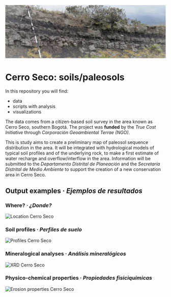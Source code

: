 ![Residual and buried paleosol in Cerro Seco (tepetate, cangahua)](./IMG_20210307_110010.jpg)

# Cerro Seco: soils/paleosols
 In this repository you will find:
 * data
 * scripts with analysis 
 * visualizations 


 The data comes from a citizen-based soil survey in the area known as Cerro Seco,  southern Bogotá. The project was **funded** by the *True Cost Initiative* through *Corporación Geoambiental Terrae (NGO)*. 
 
This is study aims to create a preliminary map of paleosol sequence distribution in the area. It will be integrated with hydrological models of typical soil profiles and of the underlying rock, to make a first estimate of water recharge and overflow/interflow in the area. Information will be submitted to the *Departamento Distrital de Planeación* and the *Secretaría Distrital de Medio Ambiente* to support the creation of a new conservation area in Cerro Seco.
 
## Output examples · *Ejemplos de resultados*

### Where? · *¿Donde?*
  ![Location Cerro Seco](https://raw.githubusercontent.com/cmguiob/TCI_CerroSeco_git/main/Analisis/02_TCI_CS_Output_localizaciones_files/figure-html/map-1.png)
 
 ### Soil profiles · *Perfiles de suelo*
 ![Profiles Cerro Seco](https://raw.githubusercontent.com/cmguiob/TCI_CerroSeco_git/main/Analisis/02_TCI_CS_Output_localizaciones_files/figure-html/profiles-1.png)
 
 ### Mineralogical analyses · *Análisis mineralógicos*
 ![XRD Cerro Seco](https://raw.githubusercontent.com/cmguiob/TCI_CerroSeco_git/main/Analisis/03_TCI_CS_Output_XRD_files/figure-html/layout_03-1.png)
 
 ### Physico-chemical properties · *Propiedades fisiciquímicas*
 ![Erosion properties Cerro Seco](https://raw.githubusercontent.com/cmguiob/TCI_CerroSeco_git/main/Analisis/04_TCI_CS_Output_curvas_perfiles_files/figure-html/plot_ero-1.png)
 
